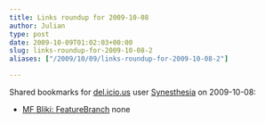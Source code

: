 ```yaml
---
title: Links roundup for 2009-10-08
author: Julian
type: post
date: 2009-10-09T01:02:03+00:00
slug: links-roundup-for-2009-10-08-2 
aliases: ["/2009/10/09/links-roundup-for-2009-10-08-2"]

---
```

Shared bookmarks for [del.icio.us][1] user [Synesthesia][2] on 2009-10-08:

  * [MF Bliki: FeatureBranch][3] 
    none</li> </ul>

 [1]: https://del.icio.us/
 [2]: https://del.icio.us/synesthesia
 [3]: https://martinfowler.com/bliki/FeatureBranch.html